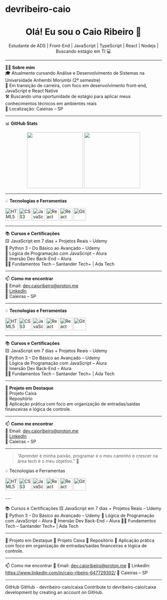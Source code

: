 # devribeiro-caio
<h1 align="center">Olá! Eu sou o Caio Ribeiro 👋</h1>

<p align="center">
 Estudante de ADS | Front-End | JavaScript | TypeScript | React | Nodejs | Buscando estágio em TI 💻
</p>

---

👨‍💻 **Sobre mim**  
🎓 Atualmente cursando Análise e Desenvolvimento de Sistemas na Universidade Anhembi Morumbi (2º semestre)  
🚀 Em transição de carreira, com foco em desenvolvimento front-end, JavaScript e React Native  
🛠️ Buscando uma oportunidade de estágio para aplicar meus conhecimentos técnicos em ambientes reais  
📍 Localização: Caieiras – SP

---

📊 **GitHub Stats**

<p align="center">
  <img height="180em" src="https://github-readme-stats.vercel.app/api?username=devribeiro-caio&show_icons=true&theme=dark&include_all_commits=true&count_private=true"/>
  <img height="180em" src="https://github-readme-stats.vercel.app/api/top-langs/?username=devribeiro-caio&layout=compact&langs_count=6&theme=dark"/>
</p>

---

💡 **Tecnologias e Ferramentas**

<p align="left">
  <img src="https://cdn.jsdelivr.net/gh/devicons/devicon/icons/html5/html5-original.svg" height="40" alt="HTML5" />
  <img src="https://cdn.jsdelivr.net/gh/devicons/devicon/icons/css3/css3-original.svg" height="40" alt="CSS3" />
  <img src="https://cdn.jsdelivr.net/gh/devicons/devicon/icons/javascript/javascript-original.svg" height="40" alt="JavaScript" />
  <img src="https://cdn.jsdelivr.net/gh/devicons/devicon/icons/react/react-original.svg" height="40" alt="React" />
  <img src="https://cdn.jsdelivr.net/gh/devicons/devicon/icons/react/react-original.svg" height="40" alt="React Native" />
  <img src="https://cdn.jsdelivr.net/gh/devicons/devicon/icons/git/git-original.svg" height="40" alt="Git" />
</p>

---

📚 **Cursos e Certificações**  
🟨 JavaScript em 7 dias + Projetos Reais – Udemy  
🐍 Python 3 – Do Básico ao Avançado – Udemy  
🧠 Lógica de Programação com JavaScript – Alura  
🔧 Imersão Dev Back-End – Alura  
🧑‍💼 Fundamentos Tech – Santander Tech+ | Ada Tech

---

📫 **Como me encontrar**  
📧 Email: dev.caioribeiro@proton.me  
🔗 [LinkedIn](https://www.linkedin.com/in/caio-ribeiro-647729302/)  
📍 Caieiras – SP

---

💡 **Tecnologias e Ferramentas**

<p align="left">
  <img src="https://cdn.jsdelivr.net/gh/devicons/devicon/icons/html5/html5-original.svg" height="40" alt="HTML5" />
  <img src="https://cdn.jsdelivr.net/gh/devicons/devicon/icons/css3/css3-original.svg" height="40" alt="CSS3" />
  <img src="https://cdn.jsdelivr.net/gh/devicons/devicon/icons/javascript/javascript-original.svg" height="40" alt="JavaScript" />
  <img src="https://cdn.jsdelivr.net/gh/devicons/devicon/icons/react/react-original.svg" height="40" alt="React" />
  <img src="https://cdn.jsdelivr.net/gh/devicons/devicon/icons/react/react-original.svg" height="40" alt="React Native" />
  <img src="https://cdn.jsdelivr.net/gh/devicons/devicon/icons/git/git-original.svg" height="40" alt="Git" />
</p>

---

📚 **Cursos e Certificações**  
🟨 JavaScript em 7 dias + Projetos Reais – Udemy  
🐍 Python 3 – Do Básico ao Avançado – Udemy  
🧠 Lógica de Programação com JavaScript – Alura  
🔧 Imersão Dev Back-End – Alura  
🧑‍💼 Fundamentos Tech – Santander Tech+ | Ada Tech

---

🧪 **Projeto em Destaque**  
🔹 Projeto Caixa  
📂 Repositório  
🧾 Aplicação prática com foco em organização de entradas/saídas financeiras e lógica de controle.

---

📫 **Como me encontrar**  
📧 Email: dev.caioribeiro@proton.me  
🔗 [LinkedIn](https://www.linkedin.com/in/caio-ribeiro-647729302/)  
📍 Caieiras – SP

---

> “Aprender é minha paixão, programar é o meu caminho e crescer na área tech é o meu objetivo.” 🚀

💡 Tecnologias e Ferramentas
<p align="left">
  <img src="https://cdn.jsdelivr.net/gh/devicons/devicon/icons/html5/html5-original.svg" height="40" alt="HTML5" />
  <img src="https://cdn.jsdelivr.net/gh/devicons/devicon/icons/css3/css3-original.svg" height="40" alt="CSS3" />
  <img src="https://cdn.jsdelivr.net/gh/devicons/devicon/icons/javascript/javascript-original.svg" height="40" alt="JavaScript" />
  <img src="https://cdn.jsdelivr.net/gh/devicons/devicon/icons/react/react-original.svg" height="40" alt="React" />
  <img src="https://cdn.jsdelivr.net/gh/devicons/devicon/icons/react/react-original.svg" height="40" alt="React Native" />
  <img src="https://cdn.jsdelivr.net/gh/devicons/devicon/icons/git/git-original.svg" height="40" alt="Git" />
</p>
---

📚 Cursos e Certificações
🟨 JavaScript em 7 dias + Projetos Reais – Udemy
🐍 Python 3 – Do Básico ao Avançado – Udemy
🧠 Lógica de Programação com JavaScript – Alura
🔧 Imersão Dev Back-End – Alura
🧑‍💼 Fundamentos Tech – Santander Tech+ | Ada Tech

---

🧪 Projeto em Destaque
🔹 Projeto Caixa
📂 Repositório
🧾 Aplicação prática com foco em organização de entradas/saídas financeiras e lógica de controle.

---

📫 Como me encontrar
📧 Email: dev.caioribeiro@proton.me
🔗 LinkedIn: https://www.linkedin.com/in/caio-ribeiro-647729302/
📍 Caieiras – SP

---

GitHub
GitHub - devribeiro-caio/caixa
Contribute to devribeiro-caio/caixa development by creating an account on GitHub.

